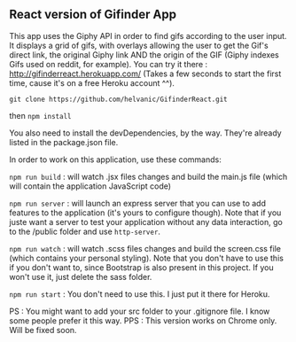 ## React version of Gifinder App

This app uses the Giphy API in order to find gifs according to the user input. It displays a grid of gifs, with overlays 
allowing the user to get the Gif's direct link, the original Giphy link AND the origin of the GIF (Giphy indexes Gifs used on reddit, 
for example).
You can try it there : http://gifinderreact.herokuapp.com/ (Takes a few seconds to start the first time, cause it's on a free Heroku account ^^).

```git clone https://github.com/helvanic/GifinderReact.git```

then ```npm install```

You also need to install the devDependencies, by the way. They're already listed in the package.json file.

In order to work on this application, use these commands:

```npm run build``` : will watch .jsx files changes and build the main.js file (which will contain the application JavaScript code)

```npm run server``` : will launch an express server that you can use to add features to the application (it's yours to configure though). Note that if you juste want a server to test your application without any data interaction, go to the /public folder and use ```http-server```.

```npm run watch``` : will watch .scss files changes and build the screen.css file (which contains your personal styling). Note that you don't have to use this if you don't want to, since Bootstrap is also present in this project. If you won't use it, just delete the sass folder.

```npm run start``` : You don't need to use this. I just put it there for Heroku.

PS : You might want to add your src folder to your .gitignore file. I know some people prefer it this way.
PPS : This version works on Chrome only. Will be fixed soon.
